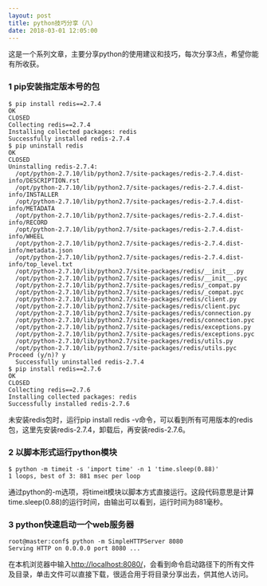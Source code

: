 ```yaml
---
layout: post
title: python技巧分享（八）
date: 2018-03-01 12:05:00
---
```


这是一个系列文章，主要分享python的使用建议和技巧，每次分享3点，希望你能有所收获。

### 1 pip安装指定版本号的包

```
$ pip install redis==2.7.4
OK
CLOSED
Collecting redis==2.7.4
Installing collected packages: redis
Successfully installed redis-2.7.4
$ pip uninstall redis
OK
CLOSED
Uninstalling redis-2.7.4:
  /opt/python-2.7.10/lib/python2.7/site-packages/redis-2.7.4.dist-info/DESCRIPTION.rst
  /opt/python-2.7.10/lib/python2.7/site-packages/redis-2.7.4.dist-info/INSTALLER
  /opt/python-2.7.10/lib/python2.7/site-packages/redis-2.7.4.dist-info/METADATA
  /opt/python-2.7.10/lib/python2.7/site-packages/redis-2.7.4.dist-info/RECORD
  /opt/python-2.7.10/lib/python2.7/site-packages/redis-2.7.4.dist-info/WHEEL
  /opt/python-2.7.10/lib/python2.7/site-packages/redis-2.7.4.dist-info/metadata.json
  /opt/python-2.7.10/lib/python2.7/site-packages/redis-2.7.4.dist-info/top_level.txt
  /opt/python-2.7.10/lib/python2.7/site-packages/redis/__init__.py
  /opt/python-2.7.10/lib/python2.7/site-packages/redis/__init__.pyc
  /opt/python-2.7.10/lib/python2.7/site-packages/redis/_compat.py
  /opt/python-2.7.10/lib/python2.7/site-packages/redis/_compat.pyc
  /opt/python-2.7.10/lib/python2.7/site-packages/redis/client.py
  /opt/python-2.7.10/lib/python2.7/site-packages/redis/client.pyc
  /opt/python-2.7.10/lib/python2.7/site-packages/redis/connection.py
  /opt/python-2.7.10/lib/python2.7/site-packages/redis/connection.pyc
  /opt/python-2.7.10/lib/python2.7/site-packages/redis/exceptions.py
  /opt/python-2.7.10/lib/python2.7/site-packages/redis/exceptions.pyc
  /opt/python-2.7.10/lib/python2.7/site-packages/redis/utils.py
  /opt/python-2.7.10/lib/python2.7/site-packages/redis/utils.pyc
Proceed (y/n)? y
  Successfully uninstalled redis-2.7.4
$ pip install redis==2.7.6
OK
CLOSED
Collecting redis==2.7.6
Installing collected packages: redis
Successfully installed redis-2.7.6
```

未安装redis包时，运行pip install redis -v命令，可以看到所有可用版本的redis包，这里先安装redis-2.7.4，卸载后，再安装redis-2.7.6。

### 2 以脚本形式运行python模块

```
$ python -m timeit -s 'import time' -n 1 'time.sleep(0.88)'
1 loops, best of 3: 881 msec per loop
```

通过python的-m选项，将timeit模块以脚本方式直接运行。这段代码意思是计算time.sleep(0.88)的运行时间，由输出可以看到，运行时间为881毫秒。

### 3 python快速启动一个web服务器

```
root@master:conf$ python -m SimpleHTTPServer 8080
Serving HTTP on 0.0.0.0 port 8080 ...
```

在本机浏览器中输入[http://localhost:8080/](http://localhost:8080/)，会看到命令启动路径下的所有文件及目录，单击文件可以直接下载，很适合用于将目录分享出去，供其他人访问。